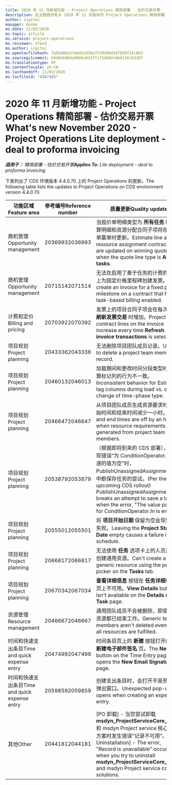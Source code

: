 ```yaml
---
title: 2020 年 11 月新增功能 - Project Operations 精简部署 - 估价交易开票
description: 此主题提供有关 2020 年 11 月版本的 Project Operations 精简部署 - 估价交易开票中推出的质量更新的信息。
author: sigitac
manager: Annbe
ms.date: 11/02/2020
ms.topic: article
ms.service: project-operations
ms.reviewer: kfend
ms.author: sigitac
ms.openlocfilehash: fa95406a27e6d32d2be75303904547b59f24c8b2
ms.sourcegitcommit: 64d0de964a9b66c015ffcf1db62cbb6216cb3187
ms.translationtype: HT
ms.contentlocale: zh-CN
ms.lasthandoff: 11/03/2020
ms.locfileid: "4367165"
---
```

# <a name="whats-new-november-2020---project-operations-lite-deployment---deal-to-proforma-invoicing"></a><span data-ttu-id="a881a-103">2020 年 11 月新增功能 - Project Operations 精简部署 - 估价交易开票</span><span class="sxs-lookup"><span data-stu-id="a881a-103">What's new November 2020 - Project Operations Lite deployment - deal to proforma invoicing</span></span>

<span data-ttu-id="a881a-104">_**适用于：** 精简部署 - 估价交易开票_</span><span class="sxs-lookup"><span data-stu-id="a881a-104">_**Applies To:** Lite deployment - deal to proforma invoicing_</span></span>

<span data-ttu-id="a881a-105">下表列出了 CDS 环境版本 4.4.0.70 上的 Project Operations 的更新。</span><span class="sxs-lookup"><span data-stu-id="a881a-105">The following table lists the updates to Project Operations on CDS environment version 4.4.0.70.</span></span>

| <span data-ttu-id="a881a-106">功能区域</span><span class="sxs-lookup"><span data-stu-id="a881a-106">Feature area</span></span>                 | <span data-ttu-id="a881a-107">参考编号</span><span class="sxs-lookup"><span data-stu-id="a881a-107">Reference number</span></span> | <span data-ttu-id="a881a-108">质量更新</span><span class="sxs-lookup"><span data-stu-id="a881a-108">Quality update</span></span>                                                                                                                                                                    |
|------------------------------|------------------|-----------------------------------------------------------------------------------------------------------------------------------------------------------------------------------|
| <span data-ttu-id="a881a-109">  商机管理</span><span class="sxs-lookup"><span data-stu-id="a881a-109">Opportunity management</span></span>       | <span data-ttu-id="a881a-110">2036993</span><span class="sxs-lookup"><span data-stu-id="a881a-110">2036993</span></span>          | <span data-ttu-id="a881a-111">当报价单明细类型为 **所有任务** 时，估算明细和资源分配合同子项将在报价单赢单时更新。</span><span class="sxs-lookup"><span data-stu-id="a881a-111">Estimate line and resource   assignment contract lines are updated on winning quotes when the quote line   type is **All tasks**.</span></span>                                                 |
| <span data-ttu-id="a881a-112">  商机管理</span><span class="sxs-lookup"><span data-stu-id="a881a-112">Opportunity management</span></span>       | <span data-ttu-id="a881a-113">2071514</span><span class="sxs-lookup"><span data-stu-id="a881a-113">2071514</span></span>          | <span data-ttu-id="a881a-114">无法在启用了基于任务的计费的合同上为固定价格里程碑创建发票。</span><span class="sxs-lookup"><span data-stu-id="a881a-114">Can't create an invoice for a   fixed price milestone on a contract that has task-based billing enabled.</span></span>                                                                          |
| <span data-ttu-id="a881a-115">计费和定价</span><span class="sxs-lookup"><span data-stu-id="a881a-115">Billing and pricing</span></span>          | <span data-ttu-id="a881a-116">2070392</span><span class="sxs-lookup"><span data-stu-id="a881a-116">2070392</span></span>          | <span data-ttu-id="a881a-117">发票上的项目合同子项会在每次选择 **刷新发票交易** 时增加。</span><span class="sxs-lookup"><span data-stu-id="a881a-117">Project contract lines on the   invoice increase every time **Refresh invoice transactions** is   selected.</span></span>                                                                       |
| <span data-ttu-id="a881a-118">项目规划</span><span class="sxs-lookup"><span data-stu-id="a881a-118">Project planning</span></span>             | <span data-ttu-id="a881a-119">2043336</span><span class="sxs-lookup"><span data-stu-id="a881a-119">2043336</span></span>          | <span data-ttu-id="a881a-120">无法删除项目团队成员记录。</span><span class="sxs-lookup"><span data-stu-id="a881a-120">Unable to delete a project team member record.</span></span>                                                                                                                                    |
| <span data-ttu-id="a881a-121">项目规划</span><span class="sxs-lookup"><span data-stu-id="a881a-121">Project planning</span></span>             | <span data-ttu-id="a881a-122">2046013</span><span class="sxs-lookup"><span data-stu-id="a881a-122">2046013</span></span>          | <span data-ttu-id="a881a-123">加载期间和更改时间分段类型时，估算标记列的行为不一致。</span><span class="sxs-lookup"><span data-stu-id="a881a-123">Inconsistent behavior for   Estimates tag columns during load vs. on change of time-phase type.</span></span>                                                                                   |
| <span data-ttu-id="a881a-124">项目规划</span><span class="sxs-lookup"><span data-stu-id="a881a-124">Project planning</span></span>             | <span data-ttu-id="a881a-125">2046647</span><span class="sxs-lookup"><span data-stu-id="a881a-125">2046647</span></span>          | <span data-ttu-id="a881a-126">从项目团队成员生成资源要求时，开始时间和结束时间减少一小时。</span><span class="sxs-lookup"><span data-stu-id="a881a-126">Start and end times are off by   an hour when resource requirements are generated from project team members.</span></span>                                                                      |
| <span data-ttu-id="a881a-127">项目规划</span><span class="sxs-lookup"><span data-stu-id="a881a-127">Project planning</span></span>             | <span data-ttu-id="a881a-128">2053879</span><span class="sxs-lookup"><span data-stu-id="a881a-128">2053879</span></span>          | <span data-ttu-id="a881a-129">（根据即将到来的 CDS 部署），当出现错误“为 ConditionOperator.In 传递的值为空”时，PublishUnassignedAssignments 会中断保存任务的尝试。</span><span class="sxs-lookup"><span data-stu-id="a881a-129">(Per the upcoming CDS   rollout)   PublishUnassignedAssignments   breaks an attempt to save a task when  the error, "The   value passed for ConditionOperator.In is   empty."</span></span> |
| <span data-ttu-id="a881a-130">项目规划</span><span class="sxs-lookup"><span data-stu-id="a881a-130">Project planning</span></span>             | <span data-ttu-id="a881a-131">2055501</span><span class="sxs-lookup"><span data-stu-id="a881a-131">2055501</span></span>          | <span data-ttu-id="a881a-132">将 **项目开始日期** 保留为空会导致计划失败。</span><span class="sxs-lookup"><span data-stu-id="a881a-132">Leaving the **Project Start   Date** empty causes a failure in the schedule.</span></span>                                                                                                      |
| <span data-ttu-id="a881a-133">项目规划</span><span class="sxs-lookup"><span data-stu-id="a881a-133">Project planning</span></span>             | <span data-ttu-id="a881a-134">2066817</span><span class="sxs-lookup"><span data-stu-id="a881a-134">2066817</span></span>          | <span data-ttu-id="a881a-135">无法使用 **任务** 选项卡上的人员选取器创建通用资源。</span><span class="sxs-lookup"><span data-stu-id="a881a-135">Can't create a generic   resource   using the people picker on   the **Tasks** tab.</span></span>                                                                                               |
| <span data-ttu-id="a881a-136">项目规划</span><span class="sxs-lookup"><span data-stu-id="a881a-136">Project planning</span></span>             | <span data-ttu-id="a881a-137">2067034</span><span class="sxs-lookup"><span data-stu-id="a881a-137">2067034</span></span>          | <span data-ttu-id="a881a-138">**查看详细信息** 按钮在 **任务详细信息** 页上不可用。</span><span class="sxs-lookup"><span data-stu-id="a881a-138">**View Details** button isn't available on the **Details of Task** page.</span></span>                                                                                                         |
| <span data-ttu-id="a881a-139">资源管理</span><span class="sxs-lookup"><span data-stu-id="a881a-139">Resource management</span></span>          | <span data-ttu-id="a881a-140">2046667</span><span class="sxs-lookup"><span data-stu-id="a881a-140">2046667</span></span>          | <span data-ttu-id="a881a-141">通用团队成员不会被删除，即使所有资源都已结束工作。</span><span class="sxs-lookup"><span data-stu-id="a881a-141">Generic team members aren't   deleted even after all resources are fulfilled.</span></span>                                                                                                     |
| <span data-ttu-id="a881a-142">时间和快速支出条目</span><span class="sxs-lookup"><span data-stu-id="a881a-142">Time and quick expense entry</span></span> | <span data-ttu-id="a881a-143">2047499</span><span class="sxs-lookup"><span data-stu-id="a881a-143">2047499</span></span>          | <span data-ttu-id="a881a-144">时间条目页上的 **新建** 按钮打开的是 **新建电子邮件签名** 页。</span><span class="sxs-lookup"><span data-stu-id="a881a-144">The **New** button on the Time   Entry page opens the **New Email Signature** page.</span></span>                                                                                               |
| <span data-ttu-id="a881a-145">时间和快速支出条目</span><span class="sxs-lookup"><span data-stu-id="a881a-145">Time and quick expense entry</span></span> | <span data-ttu-id="a881a-146">2059859</span><span class="sxs-lookup"><span data-stu-id="a881a-146">2059859</span></span>          | <span data-ttu-id="a881a-147">创建支出条目时，会打开不是预期的弹出窗口。</span><span class="sxs-lookup"><span data-stu-id="a881a-147">Unexpected   pop-up opens when creating an expense entry.</span></span>                                                                                                                         |
| <span data-ttu-id="a881a-148">其他</span><span class="sxs-lookup"><span data-stu-id="a881a-148">Other</span></span>                        | <span data-ttu-id="a881a-149">2044181</span><span class="sxs-lookup"><span data-stu-id="a881a-149">2044181</span></span>          | <span data-ttu-id="a881a-150">[PO 卸载] - 当您尝试卸载 **msdyn_ProjectServiceCore_Patch** 和 msdyn Project service 核心解决方案时发生错误“记录不可用”。</span><span class="sxs-lookup"><span data-stu-id="a881a-150">[PO Uninstallation] - The error,   "Record is unavailable" occurs when you try to uninstall   **msdyn_ProjectServiceCore_Patch** and msdyn Project service core solutions.</span></span>        |
